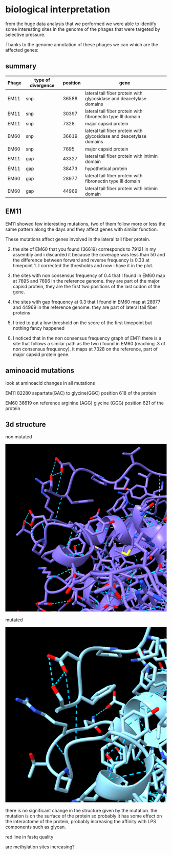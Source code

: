 # biological interpretation

from the huge data analysis that we performed we were able to identify some interesting sites in the genome of the phages that were targeted by selective pressure.

Thanks to the genome annotation of these phages we can which are the affected genes:

## summary

| Phage  | type of divergence | position | gene                                                                |
| ------ | ------------------ | -------- | ------------------------------------------------------------------- |
| EM11   | snp                | 36588    | lateral tail fiber protein with glycosidase and deacetylase domains |
| EM11   | snp                | 30397    | lateral tail fiber protein with fibronectin type III domain         |
| EM11   | snp                | 7328     | major capsid protein                                                |
| EM60   | snp                | 36619    | lateral tail fiber protein with glycosidase and deacetylase domains |
| EM60   | snp                | 7695     | major capsid protein                                                |
| EM11   | gap                | 43327    | lateral tail fiber protein with intimin domain                      |
| EM11   | gap                | 38473    | hypothetical protein                                                |
| EM60   | gap                | 28977    | lateral tail fiber protein with fibronectin type III domain         |
| EM60   | gap                | 44969    | lateral tail fiber protein with intimin domain                      |

## EM11

EM11 showed few interesting mutations, two of them follow more or less the same pattern along the days and they affect genes with similar function.

These mutations affect genes involved in the lateral tail fiber protein.

2. the site of EM60 that you found (36619) corresponds to 79121 in my assembly and i discarded it because the coverage was less than 50 and the difference between forward and reverse frequency is 0.33 at timepoint 1. I corrected the thresholds and now i have it in the plot.

3. the sites with non consensus frequency of 0.4 that I found in EM60 map at 7695 and 7696 in the reference genome. they are part of the major capisd protein, they are the first two positions of the last codon of the gene.

4. the sites with gap frequency at 0.3 that I found in EM60 map at 28977 and 44969 in the reference genome. they are part of lateral tail fiber proteins

5. I tried to put a low threshold on the score of the first timepoint but nothing fancy happened

6. I noticed that in the non consensus frequency graph of EM11 there is a site that follows a similar path as the two i found in EM60 (reaching .3 of non consensus frequency). it maps at 7328 on the reference, part of major capsid protein gene.

## aminoacid mutations 
look at aminoacid changes in all mutations 

EM11 82280 aspartate(GAC) to glycine(GGC)
position 618 of the protein

EM60 36619 on reference arginine (AGG) glycine (GGG)
position 621 of the protein

## 3d structure

non mutated

![Alt text](images/3dmodel.png)

mutated

![Alt text](images/mutated_3dmodel.png)

there is no significant change in the structure given by the mutation. the mutation is on the surface of the protein so probably it has some effect on the interactome of the protein, probably increasing the affinity with LPS components such as glycan.






red line in fastq quality

are methylation sites increasing?